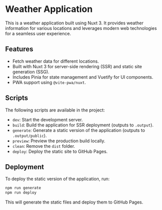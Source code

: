 # Weather Application

This is a weather application built using Nuxt 3. It provides weather information for various locations and leverages modern web technologies for a seamless user experience.

## Features
- Fetch weather data for different locations.
- Built with Nuxt 3 for server-side rendering (SSR) and static site generation (SSG).
- Includes Pinia for state management and Vuetify for UI components.
- PWA support using `@vite-pwa/nuxt`.

## Scripts

The following scripts are available in the project:

- `dev`: Start the development server.
- `build`: Build the application for SSR deployment (outputs to `.output`).
- `generate`: Generate a static version of the application (outputs to `.output/public`).
- `preview`: Preview the production build locally.
- `clean`: Remove the `dist` folder.
- `deploy`: Deploy the static site to GitHub Pages.

## Deployment

To deploy the static version of the application, run:

```bash
npm run generate
npm run deploy
```

This will generate the static files and deploy them to GitHub Pages.

